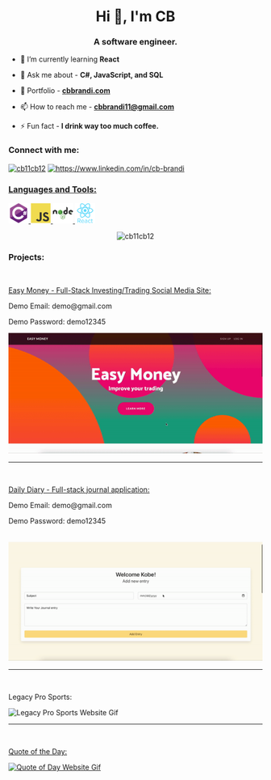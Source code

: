 <h1 align="center">Hi 👋, I'm CB</h1>
<h3 align="center">A software engineer.</h3>

- 🌱 I’m currently learning **React**

- 💬 Ask me about - **C#, JavaScript, and SQL**

- 📁 Portfolio - <a href="https://cbbrandi.com" target="_blank">**cbbrandi.com**</a>

- 📫 How to reach me - **cbbrandi11@gmail.com** 

- ⚡ Fun fact - **I drink way too much coffee.**

<h3 align="left">Connect with me:</h3>
<p align="left">
<a href="https://twitter.com/cb11cb12" target="_blank"><img align="center" src="https://raw.githubusercontent.com/rahuldkjain/github-profile-readme-generator/master/src/images/icons/Social/twitter.svg" alt="cb11cb12" height="30" width="40" /></a>
<a href="https://linkedin.com/in/cb-brandi" target="_blank"><img align="center" src="https://raw.githubusercontent.com/rahuldkjain/github-profile-readme-generator/master/src/images/icons/Social/linked-in-alt.svg" alt="https://www.linkedin.com/in/cb-brandi" height="30" width="40" </a>
</p>

<h3 align="left">Languages and Tools:</h3>
<p align="left"><a href="https://www.w3schools.com/cs/" target="_blank" rel="noreferrer"> <img src="https://raw.githubusercontent.com/devicons/devicon/master/icons/csharp/csharp-original.svg" alt="csharp" width="40" height="40"/> </a>   <a href="https://developer.mozilla.org/en-US/docs/Web/JavaScript" target="_blank" rel="noreferrer"> <img src="https://raw.githubusercontent.com/devicons/devicon/master/icons/javascript/javascript-original.svg" alt="javascript" width="40" height="40"/> </a> <a href="https://nodejs.org" target="_blank" rel="noreferrer"> <img src="https://raw.githubusercontent.com/devicons/devicon/master/icons/nodejs/nodejs-original-wordmark.svg" alt="nodejs" width="40" height="40"/> </a> <a href="https://reactjs.org/" target="_blank" rel="noreferrer"> <img src="https://raw.githubusercontent.com/devicons/devicon/master/icons/react/react-original-wordmark.svg" alt="react" width="40" height="40"/> </a> </p>

<p align="center" ><img src="https://github-readme-streak-stats.herokuapp.com/?user=cb11cb12&" alt="cb11cb12" /></p>

<h3 align="left">Projects:</h3>
<p></p>
<br>

<p><a href="https://easymoney.onrender.com" target="_blank">Easy Money - Full-Stack Investing/Trading Social Media Site:</a></p>

<p><span>Demo Email: demo@gmail.com</span></p>
<p><span>Demo Password: demo12345</span></p>
<span class="image main"><a href="https://easymoney.onrender.com" target="_blank"><img src="https://github.com/cb11cb12/cb11cb12/blob/main/em.gif" alt="Easy Money Gif" /></a></span>

<hr>
<br>

<p><a href="https://dailydiary.onrender.com" target="_blank">Daily Diary - Full-stack journal application:</a></p>

<p><span>Demo Email: demo@gmail.com</span></p>
<p><span>Demo Password: demo12345</span></p>
<br>
<span class="image main"><a href="https://dailydiary.onrender.com" target="_blank"><img src="https://github.com/cb11cb12/cb11cb12/blob/main/dd.gif" alt="Daily Diary Gif" /></a></span>
<hr>
<br>
<p>Legacy Pro Sports:</p>
<span class="image main"><img src="https://github.com/cb11cb12/cb11cb12/blob/main/ezgif.com-gif-maker.gif" alt="Legacy Pro Sports Website Gif" /></span>
<hr>
<br>
<p><a href="https://quoteofday.netlify.app" target="_blank">Quote of the Day:</a></p>
<span class="image main"><a href="https://quoteofday.netlify.app" target="_blank"> <img src="https://github.com/cb11cb12/cb11cb12/blob/main/QuoteOfDay.gif" alt="Quote of Day Website Gif" /></a></span>


